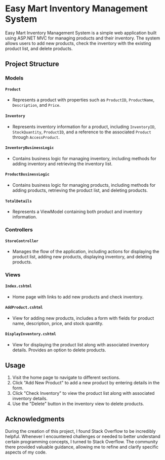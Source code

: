 # Easy Mart Inventory Management System

Easy Mart Inventory Management System is a simple web application built using ASP.NET MVC for managing products and their inventory. 
The system allows users to add new products, check the inventory with the existing product list, and delete products.

## Project Structure

### Models

#### `Product`
- Represents a product with properties such as `ProductID`, `ProductName`, `Description`, and `Price`.

#### `Inventory`
- Represents inventory information for a product, including `InventoryID`, `StockQuantity`, `ProductID`, and a reference to the associated `Product` through `AccessProduct`.

#### `InventoryBusinessLogic`
- Contains business logic for managing inventory, including methods for adding inventory and retrieving the inventory list.

#### `ProductBusinessLogic`
- Contains business logic for managing products, including methods for adding products, retrieving the product list, and deleting products.

#### `TotalDetails`
- Represents a ViewModel containing both product and inventory information.

### Controllers

#### `StoreController`
- Manages the flow of the application, including actions for displaying the product list, adding new products, displaying inventory, and deleting products.

### Views

#### `Index.cshtml`
- Home page with links to add new products and check inventory.

#### `AddProduct.cshtml`
- View for adding new products, includes a form with fields for product name, description, price, and stock quantity.

#### `DisplayInventory.cshtml`
- View for displaying the product list along with associated inventory details. Provides an option to delete products.

## Usage

1. Visit the home page to navigate to different sections.
2. Click "Add New Product" to add a new product by entering details in the form.
3. Click "Check Inventory" to view the product list along with associated inventory details.
4. Use the "Delete" button in the inventory view to delete products.

## Acknowledgments
During the creation of this project, I found Stack Overflow to be incredibly helpful. Whenever I encountered challenges 
or needed to better understand certain programming concepts, I turned to Stack Overflow. The community there 
provided valuable guidance, allowing me to refine and clarify specific aspects of my code. 
